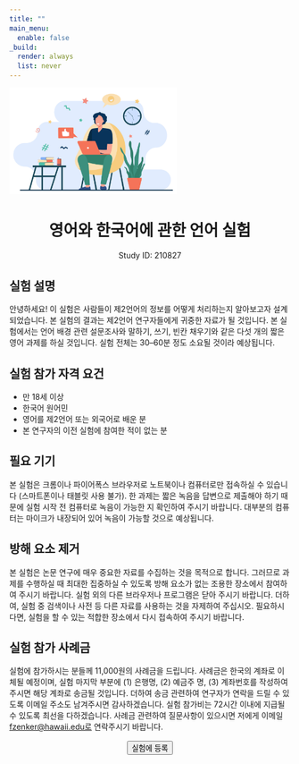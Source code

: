 ```yaml
---
title: ""
main_menu:
  enable: false
_build:
  render: always
  list: never
---
```


<img src="img_overview.jpg" alt="A nice image" style="width: 300px;" />

<h1 style="text-align: center;"> 영어와 한국어에 관한 언어 실험 </h1>
<p style="text-align: center;">Study ID: 210827</p>


## 실험 설명

안녕하세요! 이 실험은 사람들이 제2언어의 정보를 어떻게 처리하는지 알아보고자 설계되었습니다. 본 실험의 결과는 제2언어 연구자들에게 귀중한 자료가 될 것입니다. 본 실험에서는 언어 배경 관련 설문조사와 말하기, 쓰기, 빈칸 채우기와 같은 다섯 개의 짧은 영어 과제를 하실 것입니다. 실험 전체는 30–60분 정도 소요될 것이라 예상됩니다.

## 실험 참가 자격 요건

- 만 18세 이상
- 한국어 원어민
- 영어를 제2언어 또는 외국어로 배운 분
- 본 연구자의 이전 실험에 참여한 적이 없는 분

## 필요 기기

본 실험은 크롬이나 파이어폭스 브라우저로 노트북이나 컴퓨터로만 접속하실 수 있습니다 (스마트폰이나 태블릿 사용 불가). 한 과제는 짧은 녹음을 답변으로 제출해야 하기 때문에 실험 시작 전 컴퓨터로 녹음이 가능한 지 확인하여 주시기 바랍니다. 대부분의 컴퓨터는 마이크가 내장되어 있어 녹음이 가능할 것으로 예상됩니다.

## 방해 요소 제거

본 실험은 논문 연구에 매우 중요한 자료를 수집하는 것을 목적으로 합니다. 그러므로 과제를 수행하실 때 최대한 집중하실 수 있도록 방해 요소가 없는 조용한 장소에서 참여하여 주시기 바랍니다. 실험 외의 다른 브라우저나 프로그램은 닫아 주시기 바랍니다. 더하여, 실험 중 검색이나 사전 등 다른 자료를 사용하는 것을 자제하여 주십시오. 필요하시다면, 실험을 할 수 있는 적합한 장소에서 다시 접속하여 주시기 바랍니다.

## 실험 참가 사례금

실험에 참가하시는 분들께 11,000원의 사례금을 드립니다. 사례금은 한국의 계좌로 이체될 예정이며, 실험 마지막 부분에 (1) 은행명, (2) 예금주 명, (3) 계좌번호를 작성하여 주시면 해당 계좌로 송금될 것입니다. 더하여 송금 관련하여 연구자가 연락을 드릴 수 있도록 이메일 주소도 남겨주시면 감사하겠습니다. 실험 참가비는 72시간 이내에 지급될 수 있도록 최선을 다하겠습니다. 사례금 관련하여 질문사항이 있으시면 저에게 이메일 fzenker@hawaii.edu로 연락주시기 바랍니다.

<a href="https://chqbs9uyxi.cognition.run/?study=ko210827&site=ptt2" style="text-align:center;display:block;font-size:150%">
   <button>실험에 등록</button>
</a>